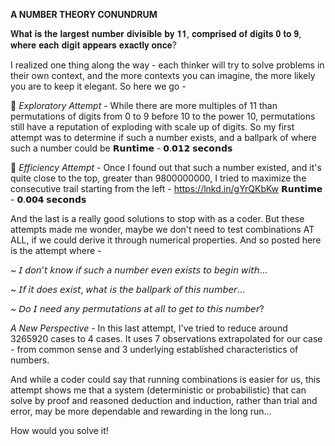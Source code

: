 
**A NUMBER THEORY CONUNDRUM**

𝐖𝐡𝐚𝐭 𝐢𝐬 𝐭𝐡𝐞 𝐥𝐚𝐫𝐠𝐞𝐬𝐭 𝐧𝐮𝐦𝐛𝐞𝐫 𝐝𝐢𝐯𝐢𝐬𝐢𝐛𝐥𝐞 𝐛𝐲 𝟏𝟏, 𝐜𝐨𝐦𝐩𝐫𝐢𝐬𝐞𝐝 𝐨𝐟 𝐝𝐢𝐠𝐢𝐭𝐬 𝟎 𝐭𝐨 𝟗, 𝐰𝐡𝐞𝐫𝐞 𝐞𝐚𝐜𝐡 𝐝𝐢𝐠𝐢𝐭 𝐚𝐩𝐩𝐞𝐚𝐫𝐬 𝐞𝐱𝐚𝐜𝐭𝐥𝐲 𝐨𝐧𝐜𝐞?

I realized one thing along the way - each thinker will try to solve problems in their own context, and the more contexts you can imagine, the more likely you are to keep it elegant. So here we go -

💫 *Exploratory Attempt* - While there are more multiples of 11 than permutations of digits from 0 to 9 before 10 to the power 10, permutations still have a reputation of exploding with scale up of digits. So my first attempt was to determine if such a number exists, and a ballpark of where such a number could be 
𝗥𝘂𝗻𝘁𝗶𝗺𝗲 - 𝟬.𝟬𝟭𝟮 𝘀𝗲𝗰𝗼𝗻𝗱𝘀

💫 *Efficiency Attempt* - Once I found out that such a number existed, and it's quite close to the top, greater than 9800000000, I tried to maximize the consecutive trail starting from the left - https://lnkd.in/gYrQKbKw
𝗥𝘂𝗻𝘁𝗶𝗺𝗲 - 𝟬.𝟬𝟬𝟰 𝘀𝗲𝗰𝗼𝗻𝗱𝘀

And the last is a really good solutions to stop with as a coder.
But these attempts made me wonder, maybe we don't need to test combinations AT ALL, if we could derive it through numerical properties. And so posted here is the attempt where -

~ 𝘐 𝘥𝘰𝘯'𝘵 𝘬𝘯𝘰𝘸 𝘪𝘧 𝘴𝘶𝘤𝘩 𝘢 𝘯𝘶𝘮𝘣𝘦𝘳 𝘦𝘷𝘦𝘯 𝘦𝘹𝘪𝘴𝘵𝘴 𝘵𝘰 𝘣𝘦𝘨𝘪𝘯 𝘸𝘪𝘵𝘩...

~ 𝘐𝘧 𝘪𝘵 𝘥𝘰𝘦𝘴 𝘦𝘹𝘪𝘴𝘵, 𝘸𝘩𝘢𝘵 𝘪𝘴 𝘵𝘩𝘦 𝘣𝘢𝘭𝘭𝘱𝘢𝘳𝘬 𝘰𝘧 𝘵𝘩𝘪𝘴 𝘯𝘶𝘮𝘣𝘦𝘳...

~ 𝘋𝘰 𝘐 𝘯𝘦𝘦𝘥 𝘢𝘯𝘺 𝘱𝘦𝘳𝘮𝘶𝘵𝘢𝘵𝘪𝘰𝘯𝘴 𝘢𝘵 𝘢𝘭𝘭 𝘵𝘰 𝘨𝘦𝘵 𝘵𝘰 𝘵𝘩𝘪𝘴 𝘯𝘶𝘮𝘣𝘦𝘳?

*A New Perspective* - In this last attempt, I've tried to reduce around 3265920 cases to 4 cases. It uses 7 observations extrapolated for our case - from common sense and 3 underlying established characteristics of numbers.

And while a coder could say that running combinations is easier for us, this attempt shows me that a system (deterministic or probabilistic) that can solve by proof and reasoned deduction and induction, rather than trial and error, may be more dependable and rewarding in the long run...

How would you solve it!
